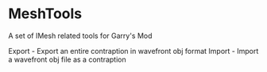 # MeshTools
A set of IMesh related tools for Garry's Mod

Export - Export an entire contraption in wavefront obj format
Import - Import a wavefront obj file as a contraption

